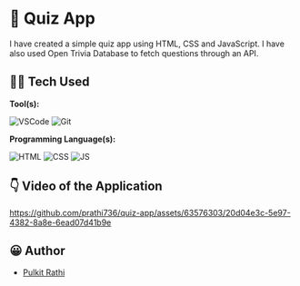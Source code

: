 # 🎯 Quiz App 

I have created a simple quiz app using HTML, CSS and JavaScript. I have also used Open Trivia Database to fetch questions through an API.

## 👨‍💻 Tech Used 

**Tool(s):** 

![VSCode](https://img.shields.io/badge/VSCode-0078D4?style=for-the-badge&logo=visual%20studio%20code&logoColor=white)
![Git](https://img.shields.io/badge/GIT-E44C30?style=for-the-badge&logo=git&logoColor=white)

**Programming Language(s):**

![HTML](https://img.shields.io/badge/HTML5-E34F26?style=for-the-badge&logo=html5&logoColor=white)
![CSS](https://img.shields.io/badge/CSS3-1572B6?style=for-the-badge&logo=css3&logoColor=white)
![JS](https://img.shields.io/badge/JavaScript-323330?style=for-the-badge&logo=javascript&logoColor=F7DF1E)


## 👇 Video of the Application



https://github.com/prathi736/quiz-app/assets/63576303/20d04e3c-5e97-4382-8a8e-6ead07d41b9e




<!--## 🔗 Link of the Application

[Quiz App](https://prathi736.github.io/quiz-app/)-->



## 😀 Author

- [Pulkit Rathi](https://github.com/prathi736) 
